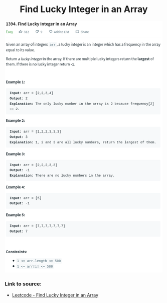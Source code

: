 <h1 align="center">Find Lucky Integer in an Array</h1>

![alt text](https://github.com/matthew01lokiet/Algorithmic-exercises/blob/main/z_description_images/Arrays/find_lucky_integer_in_an_array.png?raw=true)


### Link to source: 
- <a href="https://leetcode.com/problems/find-lucky-integer-in-an-array/">Leetcode - Find Lucky Integer in an Array</a>
